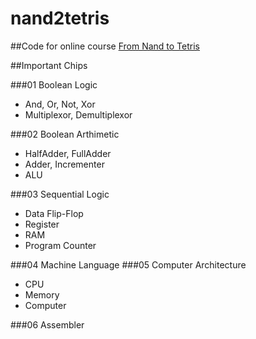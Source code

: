 # nand2tetris
##Code for online course [From Nand to Tetris](https://www.coursera.org/course/nand2tetris1)

##Important Chips

###01 Boolean Logic
- And, Or, Not, Xor
- Multiplexor, Demultiplexor

###02 Boolean Arthimetic
- HalfAdder, FullAdder
- Adder, Incrementer
- ALU

###03 Sequential Logic
- Data Flip-Flop
- Register
- RAM
- Program Counter

###04 Machine Language
###05 Computer Architecture
- CPU
- Memory
- Computer

###06 Assembler